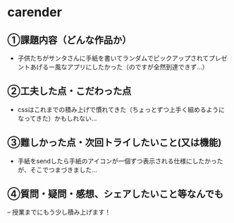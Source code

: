 # carender

## ①課題内容（どんな作品か）
- 子供たちがサンタさんに手紙を書いてランダムでピックアップされてプレゼントあげるー風なアプリにしたかった（のですが全然到達できず…）
​
## ②工夫した点・こだわった点
- cssはこれまでの積み上げで慣れてきた（ちょっとずつ上手く組めるようになってきた）かもしれない… 
​
## ③難しかった点・次回トライしたいこと(又は機能)
- 手紙をsendしたら手紙のアイコンが一個ずつ表示される仕様にしたかったが、そこでつまづきました…
​
## ④質問・疑問・感想、シェアしたいこと等なんでも
– 授業までにもう少し積み上げます！
